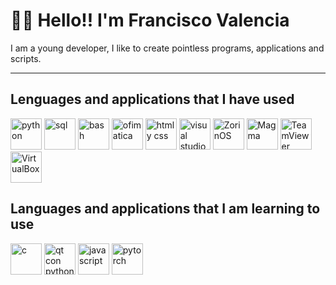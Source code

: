 # 🐻‍❄️ Hello!! I'm Francisco Valencia
I am a young developer, I like to create pointless programs, applications and scripts.

---

## Lenguages and applications that I have used
<p align="left">
    <a><img src="https://upload.wikimedia.org/wikipedia/commons/thumb/c/c3/Python-logo-notext.svg/1024px-Python-logo-notext.svg.png" alt="python" width="50" height="50"></a>
    <a><img src="https://1000marcas.net/wp-content/uploads/2020/11/MySQL-logo.png" alt="sql" height="50"></a>
    <a><img src="https://linube.com/blog/wp-content/uploads/bash-logo.png" alt="bash" width="50" height="50"></a>
    <a><img src="https://upload.wikimedia.org/wikipedia/commons/thumb/5/5f/Microsoft_Office_logo_%282019%E2%80%93present%29.svg/2048px-Microsoft_Office_logo_%282019%E2%80%93present%29.svg.png" alt="ofimatica" width="50" height="50"></a>
    <a><img src="https://upload.wikimedia.org/wikipedia/commons/thumb/1/10/CSS3_and_HTML5_logos_and_wordmarks.svg/2560px-CSS3_and_HTML5_logos_and_wordmarks.svg.png" alt="html y css" height="50"></a>
    <a><img src="https://upload.wikimedia.org/wikipedia/commons/thumb/9/9a/Visual_Studio_Code_1.35_icon.svg/2048px-Visual_Studio_Code_1.35_icon.svg.png" alt="visual studio" width="50"></a>
    <a><img src="https://upload.wikimedia.org/wikipedia/commons/1/14/Zorin_Logomark.svg" alt="ZorinOS" width="50"></a>
    <a><img src="https://pbs.twimg.com/profile_images/1511131238253441025/n2715Njt_400x400.jpg" alt="Magma" width="50"></a>
    <a><img src="https://static.teamviewer.com/resources/2019/07/TeamViewer_Logo_512x512.png" alt="TeamViewer" width="50"></a>
    <a><img src="https://upload.wikimedia.org/wikipedia/commons/d/d5/Virtualbox_logo.png?20150209215936" alt="VirtualBox" width="50"></a>
</p>

## Languages and applications that I am learning to use
<p align="left">
    <a><img src="https://cdn.worldvectorlogo.com/logos/c-1.svg" alt="c" width="50"></a>
    <a><img src="https://upload.wikimedia.org/wikipedia/commons/thumb/e/e6/Python_and_Qt.svg/737px-Python_and_Qt.svg.png" alt="qt con python" width="50"></a>
    <a><img src="https://upload.wikimedia.org/wikipedia/commons/6/6a/JavaScript-logo.png" alt="javascript" width="50" height="50"></a>
    <a><img src="https://www.armadilloamarillo.com/wp-content/uploads/pytorch-logo.png" alt="pytorch" width="50"></a>
</p>
